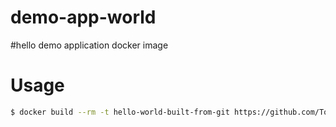 demo-app-world
==================
#hello 
demo application docker image

# Usage

```bash
$ docker build --rm -t hello-world-built-from-git https://github.com/TomasTomecek/docker-hello-world.git
```
